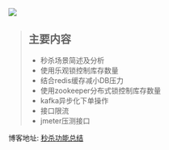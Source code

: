 ![](https://img.shields.io/badge/秒杀功能总结-green.svg?logo=appveyor&style=for-the-badge) 
> ##  主要内容
> *   秒杀场景简述及分析
> *   使用乐观锁控制库存数量
> *   结合redis缓存减小DB压力
> *   使用zookeeper分布式锁控制库存数量
> *   kafka异步化下单操作
> *  接口限流
> *   jmeter压测接口

博客地址: [秒杀功能总结](https://blog.csdn.net/fanrenxiang/article/details/85083243)
